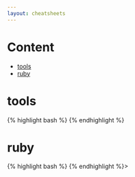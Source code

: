 ```yaml
---
layout: cheatsheets
---
```


Content
=================

  * [tools](#tools)
  * [ruby](#ruby)

tools
============
{% highlight bash %}
{% endhighlight %}

ruby
============
{% highlight bash %}
{% endhighlight %}>
